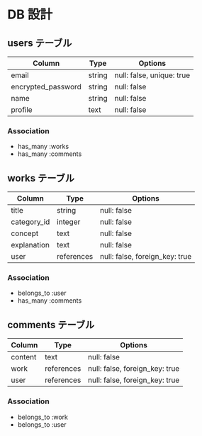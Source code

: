 # DB 設計

## users テーブル

| Column             | Type     | Options                   |
|--------------------|----------|---------------------------|
| email              | string   | null: false, unique: true |
| encrypted_password | string              | null: false    |
| name               | string              | null: false    |
| profile            | text                | null: false    |

### Association

* has_many :works
* has_many :comments

## works テーブル

| Column        | Type       | Options                        |
|---------------|------------|--------------------------------|
| title         | string     | null: false                    |
| category_id   | integer    | null: false                    |
| concept       | text       | null: false                    |
| explanation   | text       | null: false                    |#説明
| user          | references | null: false, foreign_key: true |

### Association

- belongs_to :user
- has_many :comments

## comments テーブル

| Column      | Type       | Options                        |
|-------------|------------|--------------------------------|
| content     | text       | null: false                    |
| work        | references | null: false, foreign_key: true |
| user        | references | null: false, foreign_key: true |

### Association

- belongs_to :work
- belongs_to :user